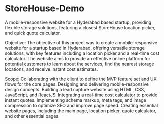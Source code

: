 # StoreHouse-Demo
A mobile-responsive website for a Hyderabad based startup, providing flexible storage solutions, featuring a closest StoreHouse location picker, and quick quote calculator.

Objective:
The objective of this project was to create a mobile-responsive website for a startup based in Hyderabad, offering versatile storage solutions, with key features including a location picker and a real-time cost calculator. The website aims to provide an effective online platform for potential customers to learn about the services, find the nearest storage locations, and receive instant cost estimates.

Scope:
Collaborating with the client to define the MVP feature set and UX flows for the core pages.
Designing and delivering mobile-responsive design concepts.
Building a lead capture website using HTML, CSS, JavaScript, and ReactJS.
Integrating a real-time cost calculator to provide instant quotes.
Implementing schema markup, meta tags, and image compression to optimize SEO and improve page speed.
Creating essential website pages, including the main page, location picker, quote calculator, and other essential pages.
